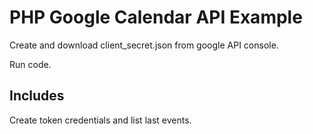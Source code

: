 # PHP Google Calendar API Example

Create and download client_secret.json from google API console.

Run code.

## Includes

Create token credentials and list last events.
